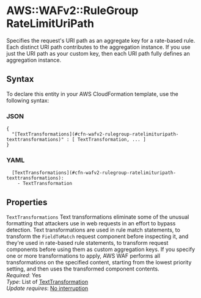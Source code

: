# AWS::WAFv2::RuleGroup RateLimitUriPath<a name="aws-properties-wafv2-rulegroup-ratelimituripath"></a>

Specifies the request's URI path as an aggregate key for a rate\-based rule\. Each distinct URI path contributes to the aggregation instance\. If you use just the URI path as your custom key, then each URI path fully defines an aggregation instance\. 

## Syntax<a name="aws-properties-wafv2-rulegroup-ratelimituripath-syntax"></a>

To declare this entity in your AWS CloudFormation template, use the following syntax:

### JSON<a name="aws-properties-wafv2-rulegroup-ratelimituripath-syntax.json"></a>

```
{
  "[TextTransformations](#cfn-wafv2-rulegroup-ratelimituripath-texttransformations)" : [ TextTransformation, ... ]
}
```

### YAML<a name="aws-properties-wafv2-rulegroup-ratelimituripath-syntax.yaml"></a>

```
  [TextTransformations](#cfn-wafv2-rulegroup-ratelimituripath-texttransformations): 
    - TextTransformation
```

## Properties<a name="aws-properties-wafv2-rulegroup-ratelimituripath-properties"></a>

`TextTransformations`  <a name="cfn-wafv2-rulegroup-ratelimituripath-texttransformations"></a>
Text transformations eliminate some of the unusual formatting that attackers use in web requests in an effort to bypass detection\. Text transformations are used in rule match statements, to transform the `FieldToMatch` request component before inspecting it, and they're used in rate\-based rule statements, to transform request components before using them as custom aggregation keys\. If you specify one or more transformations to apply, AWS WAF performs all transformations on the specified content, starting from the lowest priority setting, and then uses the transformed component contents\.   
*Required*: Yes  
*Type*: List of [TextTransformation](aws-properties-wafv2-rulegroup-texttransformation.md)  
*Update requires*: [No interruption](https://docs.aws.amazon.com/AWSCloudFormation/latest/UserGuide/using-cfn-updating-stacks-update-behaviors.html#update-no-interrupt)